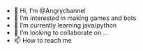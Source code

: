 - 👋 Hi, I’m @Angrychannel
- 👀 I’m interested in making games and bots
- 🌱 I’m currently learning java/python
- 💞️ I’m looking to collaborate on ...
- 📫 How to reach me 

<!---
Angrychannel/Angrychannel is a ✨ special ✨ repository because its `README.md` (this file) appears on your GitHub profile.
You can click the Preview link to take a look at your changes.
--->
